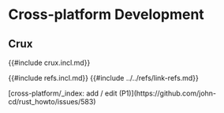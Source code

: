 # Cross-platform Development

## Crux

{{#include crux.incl.md}}

{{#include refs.incl.md}}
{{#include ../../refs/link-refs.md}}

<div class="hidden">
[cross-platform/_index: add / edit (P1)](https://github.com/john-cd/rust_howto/issues/583)
</div>
